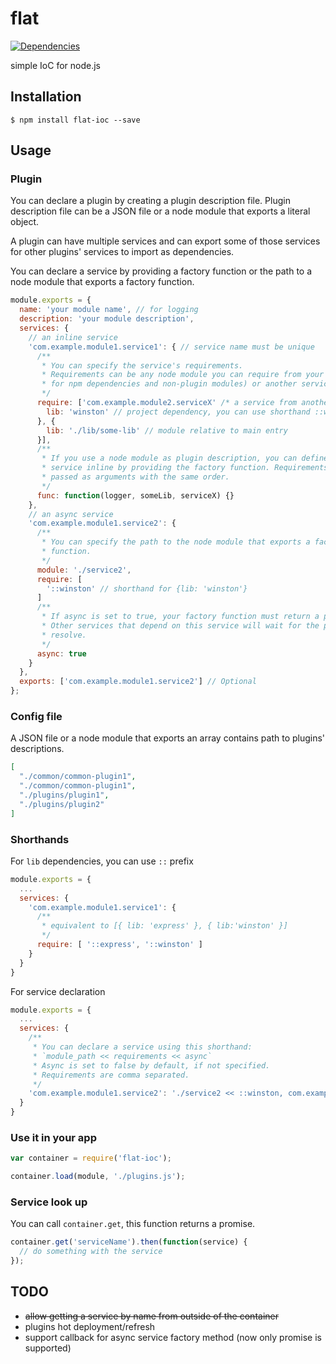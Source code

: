 # flat
[![Dependencies](https://img.shields.io/david/implicit-invocation/flat.svg)](https://david-dm.org/implicit-invocation/flat)

simple IoC for node.js

## Installation

    $ npm install flat-ioc --save

## Usage

### Plugin
You can declare a plugin by creating a plugin description file.
Plugin description file can be a JSON file or a node module that exports a literal object.

A plugin can have multiple services and can export some of those services for other plugins' services to import as dependencies.

You can declare a service by providing a factory function or the path to a node module that exports a factory function.

```Javascript
module.exports = {
  name: 'your module name', // for logging
  description: 'your module description',
  services: {
    // an inline service
    'com.example.module1.service1': { // service name must be unique
      /**
       * You can specify the service's requirements.
       * Requirements can be any node module you can require from your application file (useful
       * for npm dependencies and non-plugin modules) or another service from another plugin.
       */
      require: ['com.example.module2.serviceX' /* a service from another plugin */ , {
        lib: 'winston' // project dependency, you can use shorthand ::winston
      }, {
        lib: './lib/some-lib' // module relative to main entry
      }],
      /**
       * If you use a node module as plugin description, you can define your
       * service inline by providing the factory function. Requirements are
       * passed as arguments with the same order.
       */
      func: function(logger, someLib, serviceX) {}
    },
    // an async service
    'com.example.module1.service2': {
      /**
       * You can specify the path to the node module that exports a factory
       * function.
       */
      module: './service2',
      require: [
        '::winston' // shorthand for {lib: 'winston'}
      ]
      /**
       * If async is set to true, your factory function must return a promise
       * Other services that depend on this service will wait for the promise to
       * resolve.
       */
      async: true
    }
  },
  exports: ['com.example.module1.service2'] // Optional
};
```

### Config file
A JSON file or a node module that exports an array contains path to plugins' descriptions.
```JSON
[
  "./common/common-plugin1",
  "./common/common-plugin1",
  "./plugins/plugin1",
  "./plugins/plugin2"
]

```

### Shorthands

For `lib` dependencies, you can use `::` prefix
```Javascript
module.exports = {
  ...
  services: {
    'com.example.module1.service1': {
      /**
       * equivalent to [{ lib: 'express' }, { lib:'winston' }]
       */
      require: [ '::express', '::winston' ]
    }
  }
}
```

For service declaration
```Javascript
module.exports = {
  ...
  services: {
    /**
     * You can declare a service using this shorthand:
     * `module_path << requirements << async`
     * Async is set to false by default, if not specified.
     * Requirements are comma separated.
     */
    'com.example.module1.service2': './service2 << ::winston, com.example.module2.serviceX << true'
  }
}
```
### Use it in your app
```Javascript
var container = require('flat-ioc');

container.load(module, './plugins.js');
```

### Service look up
You can call `container.get`, this function returns a promise.
```Javascript
container.get('serviceName').then(function(service) {
  // do something with the service
});
```

## TODO

 - ~~allow getting a service by name from outside of the container~~
 - plugins hot deployment/refresh
 - support callback for async service factory method (now only promise is supported)